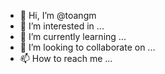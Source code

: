 - 👋 Hi, I’m @toangm
- 👀 I’m interested in ...
- 🌱 I’m currently learning ...
- 💞️ I’m looking to collaborate on ...
- 📫 How to reach me ...

<!---
toangm/toangm is a ✨ special ✨ repository because its `README.md` (this file) appears on your GitHub profile.
You can click the Preview link to take a look at your changes.
--->
